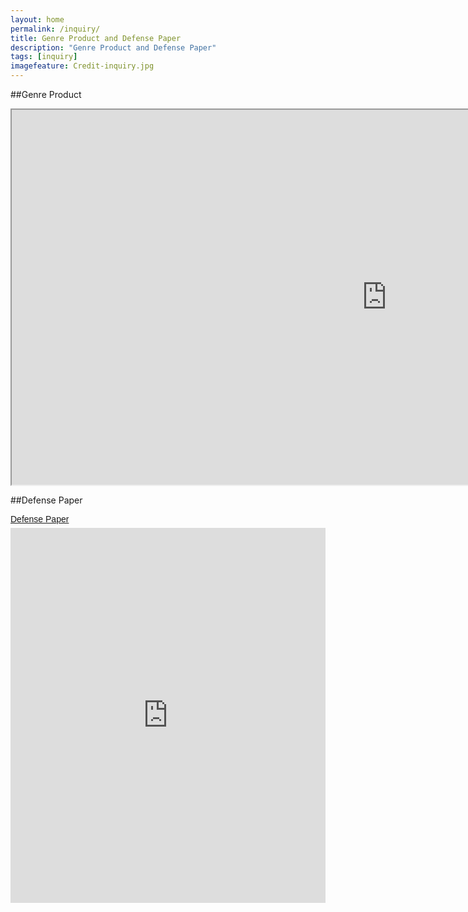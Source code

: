 ```yaml
---
layout: home
permalink: /inquiry/
title: Genre Product and Defense Paper
description: "Genre Product and Defense Paper"
tags: [inquiry]
imagefeature: Credit-inquiry.jpg
---
```


##Genre Product
<iframe src="https://docs.google.com/spreadsheets/d/1Z3ZsEj3UINhSB_snz26V-N9A7MmZMdYf2VcVLfl3Njc/pubhtml?gid=1017740766&amp;single=true&amp;widget=false&amp;headers=false" width="1200" height="600"></iframe>

##Defense Paper
<p  style=" margin: 12px auto 6px auto; font-family: Helvetica,Arial,Sans-serif; font-style: normal; font-variant: normal; font-weight: normal; font-size: 14px; line-height: normal; font-size-adjust: none; font-stretch: normal; -x-system-font: none; display: block;">   <a title="View Defense Paper on Scribd" href="https://www.scribd.com/doc/291070609/Defense-Paper"  style="text-decoration: underline;" >Defense Paper</a></p><iframe class="scribd_iframe_embed" src="https://www.scribd.com/embeds/291070609/content?start_page=1&view_mode=scroll&show_recommendations=true" data-auto-height="false" data-aspect-ratio="undefined" scrolling="no" id="doc_42377" width="100%" height="600" frameborder="0"></iframe>